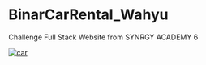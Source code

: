 # BinarCarRental_Wahyu
Challenge Full Stack Website from SYNRGY ACADEMY 6

<a href="https://ibb.co/yg3cZ8W"><img src="https://i.ibb.co/RQ5ksCz/car.png" alt="car" class="w-100"></a>
